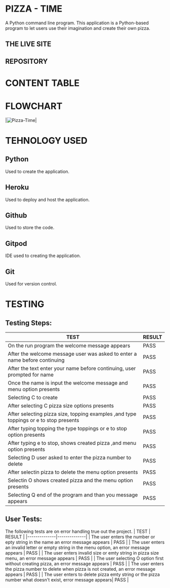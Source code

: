 # PIZZA - TIME
A Python command line program. This application is a Python-based program to let users use their imagination and create their own pizza.
## THE LIVE SITE
## REPOSITORY
# CONTENT TABLE
# FLOWCHART
|![Pizza-Time](https://github.com/Indrakens/pizza-time/assets/127971416/070fb8d2-48c4-4ce9-838c-9ef056d3d1cf)|
# TEHNOLOGY USED
## Python
Used to create the application.
## Heroku
Used to deploy and host the application.
## Github
Used to store the code.
## Gitpod
IDE used to creating the application.
## Git
Used for version control.
# TESTING
## Testing Steps:
|                    TEST                                                              | RESULT |
|---------|-----------|
| On the run program the welcome message appears                                       |  PASS  |
| After the welcome message user was asked to enter a name before continuing           |  PASS  |
| After the text enter your name before continuing, user prompted for name             |  PASS  |
| Once the name is input the welcome message and menu option presents                  |  PASS  |
| Selecting C to create                                                                |  PASS  |
| After selecting C pizza size options presents                                        |  PASS  |
| After selecting pizza size, topping examples ,and type toppings or e to stop presents|  PASS  |
| After typing topping the type toppings or e to stop option presents                  |  PASS  |
| After typing e to stop, shows created pizza ,and menu option presents                |  PASS  |
| Selecting D user asked to enter the pizza number to delete                           |  PASS  |
| After selectin pizza to delete the menu option presents                              |  PASS  |
| Selectin O shows created pizza and the menu option presents                          |  PASS  |
| Selecting Q end of the program and than you message appears                          |  PASS  |

## User Tests: 
The following tests are on error handling true out the project.
|                      TEST                                                                                | RESULT |
|--------------|--------------|
| The user enters the number or epty string in the name an error message appears                           |  PASS  |
| The user enters an invalid letter or empty string in the menu option, an error message appears           |  PASS  |
| The user enters invalid size or emty string in pizza size menu, an error message appears                 |  PASS  |
| The user selecting O option first without creating pizza, an error message appears                       |  PASS  |
| The user enters the pizza number to delete when pizza is not created, an error message appears           |  PASS  |
| The user enters to delete pizza emty string or the pizza number what doesn't exist, error message appears|  PASS  |